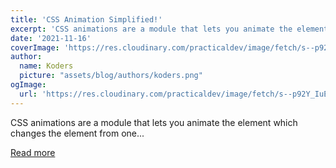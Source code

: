 ```yaml
---
title: 'CSS Animation Simplified!'
excerpt: 'CSS animations are a module that lets you animate the element which changes the element from one...'
date: '2021-11-16'
coverImage: 'https://res.cloudinary.com/practicaldev/image/fetch/s--p92Y_IuE--/c_imagga_scale,f_auto,fl_progressive,h_420,q_auto,w_1000/https://dev-to-uploads.s3.amazonaws.com/uploads/articles/3yu2eulrwucmapgh7kxb.png'
author:
  name: Koders
  picture: "assets/blog/authors/koders.png"
ogImage:
  url: 'https://res.cloudinary.com/practicaldev/image/fetch/s--p92Y_IuE--/c_imagga_scale,f_auto,fl_progressive,h_420,q_auto,w_1000/https://dev-to-uploads.s3.amazonaws.com/uploads/articles/3yu2eulrwucmapgh7kxb.png'
---
```


CSS animations are a module that lets you animate the element which changes the element from one...

[Read more](https://dev.to/ansub/css-animation-simplified-2g0i)
